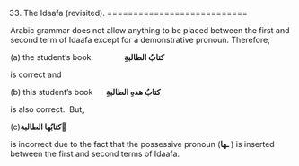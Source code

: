33. The Idaafa (revisited).
===========================

Arabic grammar does not allow anything to be placed between the first
and second term of Idaafa except for a demonstrative pronoun. Therefore,

(a) the student’s book               **کتابُ الطالبةِ**

is correct and

(b) this student’s book      **کتابُ هذهِ الطالبةِ**

is also correct.  But,

(c)**کتابُها الطالبة** ِ

is incorrect due to the fact that the possessive pronoun (**ـها** ) is
inserted between the first and second terms of Idaafa.


